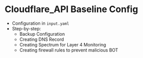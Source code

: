 # Cloudflare_API Baseline Config
- Configuration in `input.yaml`
- Step-by-step:
  - Backup Configuration
  - Creating DNS Record
  - Creating Spectrum for Layer 4 Monitoring
  - Creating firewall rules to prevent malicious BOT
